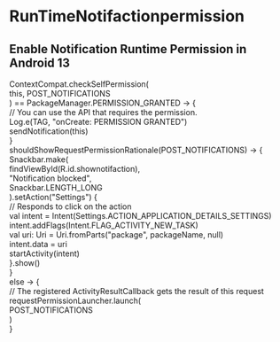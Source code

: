 # RunTimeNotifactionpermission

## Enable Notification Runtime Permission in Android 13



  ContextCompat.checkSelfPermission(   
                    this, POST_NOTIFICATIONS  
                ) == PackageManager.PERMISSION_GRANTED -> {  
                    // You can use the API that requires the permission.  
                    Log.e(TAG, "onCreate: PERMISSION GRANTED")  
                    sendNotification(this)  
                }  
                shouldShowRequestPermissionRationale(POST_NOTIFICATIONS) -> {  
                    Snackbar.make(  
                        findViewById(R.id.shownotifaction),  
                        "Notification blocked",  
                        Snackbar.LENGTH_LONG  
                    ).setAction("Settings") {  
                        // Responds to click on the action  
                        val intent = Intent(Settings.ACTION_APPLICATION_DETAILS_SETTINGS)  
                        intent.addFlags(Intent.FLAG_ACTIVITY_NEW_TASK)  
                        val uri: Uri = Uri.fromParts("package", packageName, null)  
                        intent.data = uri  
                        startActivity(intent)  
                    }.show()  
                }  
                else -> {  
                    // The registered ActivityResultCallback gets the result of this request  
                    requestPermissionLauncher.launch(  
                        POST_NOTIFICATIONS  
                    )  
                }  
